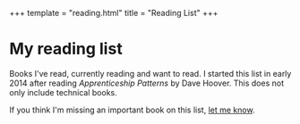 +++
template = "reading.html"
title = "Reading List"
+++

# My reading list

Books I've read, currently reading and want to read. I started this list in early 2014 after reading *Apprenticeship Patterns* by Dave Hoover. This does not only include technical books.

If you think I'm missing an important book on this list, [let me know](https://mastodon.social/@phansch).

